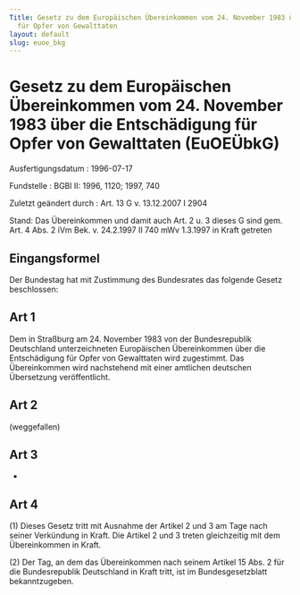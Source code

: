 ```yaml
---
Title: Gesetz zu dem Europäischen Übereinkommen vom 24. November 1983 über die Entschädigung
  für Opfer von Gewalttaten
layout: default
slug: euoe_bkg
---
```


# Gesetz zu dem Europäischen Übereinkommen vom 24. November 1983 über die Entschädigung für Opfer von Gewalttaten (EuOEÜbkG)

Ausfertigungsdatum
:   1996-07-17

Fundstelle
:   BGBl II: 1996, 1120; 1997, 740

Zuletzt geändert durch
:   Art. 13 G v. 13.12.2007 I 2904

Stand: Das Übereinkommen und damit auch Art. 2 u. 3 dieses G sind gem. Art. 4 Abs. 2 iVm Bek. v. 24.2.1997 II 740 mWv 1.3.1997 in Kraft getreten

## Eingangsformel

Der Bundestag hat mit Zustimmung des Bundesrates das folgende Gesetz
beschlossen:


## Art 1

Dem in Straßburg am 24. November 1983 von der Bundesrepublik
Deutschland unterzeichneten Europäischen Übereinkommen über die
Entschädigung für Opfer von Gewalttaten wird zugestimmt. Das
Übereinkommen wird nachstehend mit einer amtlichen deutschen
Übersetzung veröffentlicht.


## Art 2

(weggefallen)


## Art 3

-


## Art 4

(1) Dieses Gesetz tritt mit Ausnahme der Artikel 2 und 3 am Tage nach
seiner Verkündung in Kraft. Die Artikel 2 und 3 treten gleichzeitig
mit dem Übereinkommen in Kraft.

(2) Der Tag, an dem das Übereinkommen nach seinem Artikel 15 Abs. 2
für die Bundesrepublik Deutschland in Kraft tritt, ist im
Bundesgesetzblatt bekanntzugeben.

